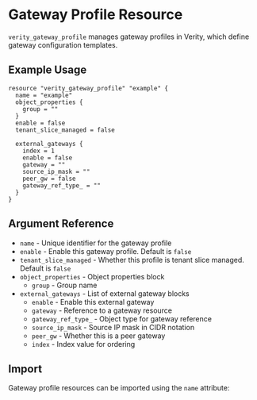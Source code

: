# Gateway Profile Resource

`verity_gateway_profile` manages gateway profiles in Verity, which define gateway configuration templates.

## Example Usage

```hcl
resource "verity_gateway_profile" "example" {
  name = "example"
  object_properties {
    group = ""
  }
  enable = false
  tenant_slice_managed = false
  
  external_gateways {
    index = 1
    enable = false
    gateway = ""
    source_ip_mask = ""
    peer_gw = false
    gateway_ref_type_ = ""
  }
}
```

## Argument Reference

* `name` - Unique identifier for the gateway profile
* `enable` - Enable this gateway profile. Default is `false`
* `tenant_slice_managed` - Whether this profile is tenant slice managed. Default is `false`
* `object_properties` - Object properties block
  * `group` - Group name
* `external_gateways` - List of external gateway blocks
  * `enable` - Enable this external gateway
  * `gateway` - Reference to a gateway resource
  * `gateway_ref_type_` - Object type for gateway reference
  * `source_ip_mask` - Source IP mask in CIDR notation
  * `peer_gw` - Whether this is a peer gateway
  * `index` - Index value for ordering

## Import

Gateway profile resources can be imported using the `name` attribute:

